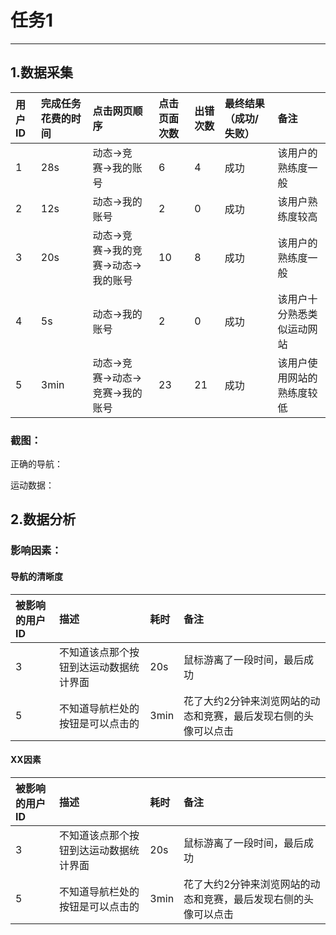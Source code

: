 # 任务1

---

## 1.数据采集

| 用户ID | 完成任务花费的时间 | 点击网页顺序 | 点击页面次数 | 出错次数 | 最终结果（成功/失败） | 备注 |
| :--- | :--- | :--- | :--- | :--- | :--- | :--- |
| 1 | 28s | 动态-&gt;竞赛-&gt;我的账号 | 6 | 4 | 成功 | 该用户的熟练度一般 |
| 2 | 12s | 动态-&gt;我的账号 | 2 | 0 | 成功 | 该用户熟练度较高 |
| 3 | 20s | 动态-&gt;竞赛-&gt;我的竞赛-&gt;动态-&gt;我的账号 | 10 | 8 | 成功 | 该用户的熟练度一般 |
| 4 | 5s | 动态-&gt;我的账号 | 2 | 0 | 成功 | 该用户十分熟悉类似运动网站 |
| 5 | 3min | 动态-&gt;竞赛-&gt;动态-&gt;竞赛-&gt;我的账号 | 23 | 21 | 成功 | 该用户使用网站的熟练度较低 |

### 截图：

正确的导航：

运动数据：

## 2.数据分析

### 影响因素：

#### 导航的清晰度

| 被影响的用户ID | 描述 | 耗时 | 备注 |
| :--- | :--- | :--- | :--- |
| 3 | 不知道该点那个按钮到达运动数据统计界面 | 20s | 鼠标游离了一段时间，最后成功 |
| 5 | 不知道导航栏处的按钮是可以点击的 | 3min | 花了大约2分钟来浏览网站的动态和竞赛，最后发现右侧的头像可以点击 |

#### XX因素

| 被影响的用户ID | 描述 | 耗时 | 备注 |
| :--- | :--- | :--- | :--- |
| 3 | 不知道该点那个按钮到达运动数据统计界面 | 20s | 鼠标游离了一段时间，最后成功 |
| 5 | 不知道导航栏处的按钮是可以点击的 | 3min | 花了大约2分钟来浏览网站的动态和竞赛，最后发现右侧的头像可以点击 |



